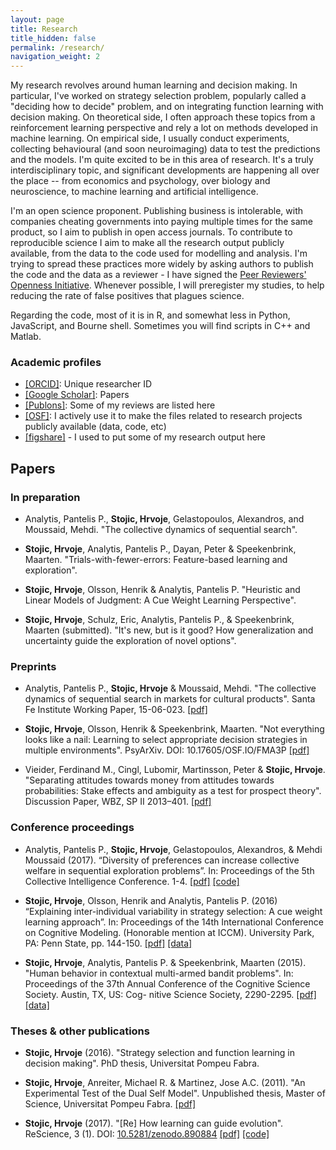 ```yaml
---
layout: page
title: Research
title_hidden: false
permalink: /research/
navigation_weight: 2
---
```



My research revolves around human learning and decision making. In particular, I've worked on strategy selection problem, popularly called a "deciding how to decide" problem, and on integrating function learning with decision making. On theoretical side, I often approach these topics from a reinforcement learning perspective and rely a lot on methods developed in machine learning. On empirical side, I usually conduct experiments, collecting behavioural (and soon neuroimaging) data to test the predictions and the models. I'm quite excited to be in this area of research. It's a truly interdisciplinary topic, and significant developments are happening all over the place -- from economics and psychology, over biology and neuroscience, to machine learning and artificial intelligence.

I'm an open science proponent. Publishing business is intolerable, with companies cheating governments into paying multiple times for the same product, so I aim to publish in open access journals. To contribute to reproducible science I aim to make all the research output publicly available, from the data to the code used for modelling and analysis. I'm trying to spread these practices more widely by asking authors to publish the code and the data as a reviewer - I have signed the [Peer Reviewers' Openness Initiative](https://opennessinitiative.org/). Whenever possible, I will preregister my studies, to help reducing the rate of false positives that plagues science. 

Regarding the code, most of it is in R,  and somewhat less in Python, JavaScript, and Bourne shell. Sometimes you will find scripts in C++ and Matlab.


### Academic profiles 

- [[ORCID]](https://orcid.org/0000-0002-9699-9052): Unique researcher ID
- [[Google Scholar]](https://scholar.google.co.uk/citations?user=wTjU3isAAAAJ&hl=en): Papers  
- [[Publons]](https://publons.com/author/1175768/hrvoje-stojic#profile): Some of my reviews are listed here
- [[OSF]](https://osf.io/utrga/): I actively use it to make the files related to research projects publicly available (data, code, etc)   
- [[figshare]](https://figshare.com/authors/Hrvoje_Stojic/635030) - I used to put some of my research output here  


## Papers

### In preparation

- Analytis, Pantelis P., **Stojic, Hrvoje**, Gelastopoulos, Alexandros, and Moussaid, Mehdi. "The collective dynamics of sequential search". 

- **Stojic, Hrvoje**, Analytis, Pantelis P., Dayan, Peter & Speekenbrink, Maarten. "Trials-with-fewer-errors: Feature-based learning and exploration". 

- **Stojic, Hrvoje**, Olsson, Henrik & Analytis, Pantelis P. "Heuristic and Linear Models of Judgment: A Cue Weight Learning Perspective". 

- **Stojic, Hrvoje**, Schulz, Eric, Analytis, Pantelis P., & Speekenbrink, Maarten (submitted). "It's new, but is it good? How generalization and uncertainty guide the exploration of novel options".


### Preprints

- Analytis, Pantelis P., **Stojic, Hrvoje** & Moussaid, Mehdi. "The collective dynamics of sequential search in markets for cultural products". Santa Fe Institute Working Paper, 15-06-023. [[pdf]](http://www.santafe.edu/media/workingpapers/15-06-023.pdf)

- **Stojic, Hrvoje**, Olsson, Henrik & Speekenbrink, Maarten. "Not everything looks like a nail: Learning to select appropriate decision strategies in multiple environments". PsyArXiv. DOI: 10.17605/OSF.IO/FMA3P [[pdf]](https://psyarxiv.com/fma3p/download)

- Vieider, Ferdinand M., Cingl, Lubomir, Martinsson, Peter & **Stojic, Hrvoje**. "Separating attitudes towards money from attitudes towards probabilities: Stake effects and ambiguity as a test for prospect theory". Discussion Paper, WBZ,
SP II 2013–401. [[pdf]](http://hdl.handle.net/10419/83653)


### Conference proceedings

- Analytis, Pantelis P., **Stojic, Hrvoje**, Gelastopoulos, Alexandros, & Mehdi Moussaid (2017). “Diversity of preferences can increase collective welfare in sequential exploration problems”. In: Proceedings of the 5th Collective Intelligence Conference. 1-4. [[pdf]](https://osf.io/jt25s/) [[code]](https://osf.io/87m2d/)

- **Stojic, Hrvoje**, Olsson, Henrik and Analytis, Pantelis P. (2016) “Explaining inter-individual variability in strategy selection: A cue weight learning approach”. In: Proceedings of the 14th International Conference on Cognitive Modeling. (Honorable mention at ICCM). University Park, PA: Penn State, pp. 144-150. [[pdf]](http://acs.ist.psu.edu/iccm2016/proceedings/stojic2016iccm.pdf) [[data]](https://dx.doi.org/10.6084/m9.figshare.1609680)

- **Stojic, Hrvoje**, Analytis, Pantelis P. & Speekenbrink, Maarten (2015). "Human behavior in contextual multi-armed bandit problems". In: Proceedings of the 37th Annual Conference of the Cognitive Science Society. Austin, TX, US: Cog-
nitive Science Society, 2290-2295. [[pdf]](https://mindmodeling.org/cogsci2015/papers/0394/paper0394.pdf) [[data]](http://dx.doi.org/10.6084/m9.figshare.1314099)


### Theses & other publications 

- **Stojic, Hrvoje** (2016). "Strategy selection and function learning in decision making". PhD thesis, Universitat Pompeu Fabra. 

- **Stojic, Hrvoje**, Anreiter, Michael R. & Martinez, Jose A.C. (2011). "An Experimental Test of the Dual Self Model". Unpublished thesis, Master of Science, Universitat Pompeu Fabra. [[pdf]](https://www.researchgate.net/profile/Hrvoje_Stojic/publication/281558709_An_Experimental_Test_of_the_Dual_Self_Model/links/55edeb7408aef559dc438458/An-Experimental-Test-of-the-Dual-Self-Model.pdf?origin=publication_detail&ev=pub_int_prw_xdl&msrp=lf9hUCMionbXKvOV_KIW0rKAhUZPK6K6JxcX6jbPnDlZA4uW3ukmq1gp5_7dfD0CTR5nb1TK6GeQ83qGmvPnLlYLf5WnaNH0UcBPLHP3oPZ5m6dk20YRwRX7.TbxZXJ6f5kajcB6adyMmO663yTkXPJANB7EV-vXiRQjy5PdThM69bKCTwIzDR_W768jZiSaIE0mF7rLHGLJHTtb5RkvcorsGf7Q6WQ.5SfZfXfJMfGcVf0ZNB9t41YRFZhm58JO2dYyDeGw44f9Iv3A_HfZYMX3lm-beS_hHWKGUnDu_2h9M7bCwyqtq26YDR3nX1tTc7asTw.pCsEXfCSiiikduaYPXjIuP_iR2q9jfwhJKp0fatVUPFrZOCHdu5V3SWnIvVbzb8p5Een-xjpmNxZreusGkkvdPuJgKkJhEsnFdrRHg)

- **Stojic, Hrvoje** (2017). "[Re] How learning can guide evolution". ReScience, 3 (1). DOI: [10.5281/zenodo.890884](https://zenodo.org/record/890884) [[pdf]](https://github.com/ReScience-Archives/Stojic-2017/raw/master/article/Stojic-2017.pdf) [[code]](https://github.com/hstojic/HintonNowlan1987_replication)